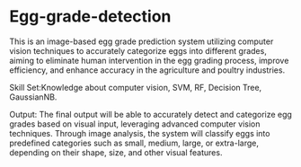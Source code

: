 # Egg-grade-detection

This is an image-based egg grade prediction system utilizing computer vision techniques to accurately categorize eggs into different grades, aiming to eliminate human intervention in the egg grading process, improve efficiency, and enhance accuracy in the agriculture and poultry industries.

Skill Set:Knowledge about computer vision, SVM, RF, Decision Tree, GaussianNB.

Output: The final output will be able to accurately detect and categorize egg grades based on visual input, leveraging advanced computer vision techniques. Through image analysis, the system will classify eggs into predefined categories such as small, medium, large, or extra-large, depending on their shape, size, and other visual features.
